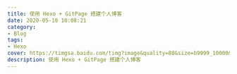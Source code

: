 ```yaml
---
title: 使用 Hexo + GitPage 搭建个人博客
date: 2020-05-10 10:08:21
category:
- Blog
tags: 
- Hexo
cover: https://timgsa.baidu.com/timg?image&quality=80&size=b9999_10000&sec=1589086767718&di=20cbd962e9ff216c71a405d99dd4c53e&imgtype=0&src=http%3A%2F%2Fpic2.zhimg.com%2Fv2-f9654b817205f6af3e472af284ecc2b2_1200x500.jpg
description: 使用 Hexo + GitPage 搭建个人博客
---
```


